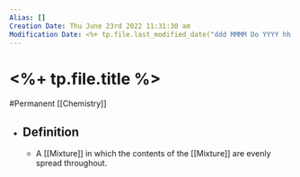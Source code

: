 ```yaml
---
Alias: []
Creation Date: Thu June 23rd 2022 11:31:30 am 
Modification Date: <%+ tp.file.last_modified_date("ddd MMMM Do YYYY hh:mm:ss a") %>
---
```

# <%+ tp.file.title %>
#Permanent [[Chemistry]]

- ## Definition
	- A [[Mixture]] in which the contents of the [[Mixture]] are evenly spread throughout.